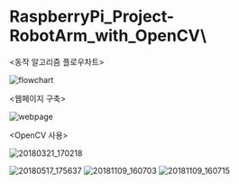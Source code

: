 # RaspberryPi_Project-RobotArm_with_OpenCV\

<동작 알고리즘 플로우차트>

![flowchart](https://user-images.githubusercontent.com/42165220/49222813-3e878600-f420-11e8-91be-25bc64d3c6c8.JPG)

<웹페이지 구축>

![webpage](https://user-images.githubusercontent.com/42165220/49222153-72fa4280-f41e-11e8-9b2e-36cd843fb485.jpg)

<OpenCV 사용>

![20180321_170218](https://user-images.githubusercontent.com/42165220/49221977-f9faeb00-f41d-11e8-841b-27b335cffcc0.jpg)

![20180517_175637](https://user-images.githubusercontent.com/42165220/49222062-33cbf180-f41e-11e8-91c7-f03e607ec504.jpg)
![20181109_160703](https://user-images.githubusercontent.com/42165220/49222063-34648800-f41e-11e8-8de8-784ad37888e8.jpg)
![20181109_160715](https://user-images.githubusercontent.com/42165220/49222065-34648800-f41e-11e8-989f-1897fec17bfd.jpg)
